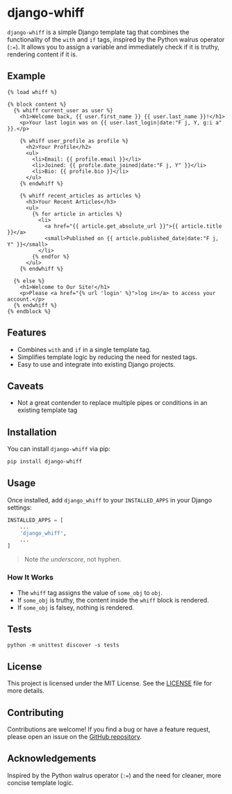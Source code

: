 # django-whiff

`django-whiff` is a simple Django template tag that combines the functionality of the `with` and `if` tags, inspired by the Python walrus operator (`:=`). It allows you to assign a variable and immediately check if it is truthy, rendering content if it is.

## Example

```django
{% load whiff %}

{% block content %}
  {% whiff current_user as user %}
    <h1>Welcome back, {{ user.first_name }} {{ user.last_name }}!</h1>
    <p>Your last login was on {{ user.last_login|date:"F j, Y, g:i a" }}.</p>

    {% whiff user_profile as profile %}
      <h2>Your Profile</h2>
      <ul>
        <li>Email: {{ profile.email }}</li>
        <li>Joined: {{ profile.date_joined|date:"F j, Y" }}</li>
        <li>Bio: {{ profile.bio }}</li>
      </ul>
    {% endwhiff %}

    {% whiff recent_articles as articles %}
      <h3>Your Recent Articles</h3>
      <ul>
        {% for article in articles %}
          <li>
            <a href="{{ article.get_absolute_url }}">{{ article.title }}</a>
            <small>Published on {{ article.published_date|date:"F j, Y" }}</small>
          </li>
        {% endfor %}
      </ul>
    {% endwhiff %}

  {% else %}
    <h1>Welcome to Our Site!</h1>
    <p>Please <a href="{% url 'login' %}">log in</a> to access your account.</p>
  {% endwhiff %}
{% endblock %}
```

## Features

- Combines `with` and `if` in a single template tag.
- Simplifies template logic by reducing the need for nested tags.
- Easy to use and integrate into existing Django projects.

## Caveats

- Not a great contender to replace multiple pipes or conditions in an existing template tag

## Installation

You can install `django-whiff` via pip:

```bash
pip install django-whiff
```

## Usage

Once installed, add `django_whiff` to your `INSTALLED_APPS` in your Django settings:

```python
INSTALLED_APPS = [
    ...
    'django_whiff',
    ...
]
```

> Note *the underscore*, not hyphen.

### How It Works

- The `whiff` tag assigns the value of `some_obj` to `obj`.
- If `some_obj` is truthy, the content inside the `whiff` block is rendered.
- If `some_obj` is falsey, nothing is rendered.


## Tests
```
python -m unittest discover -s tests
```

## License

This project is licensed under the MIT License. See the [LICENSE](LICENSE) file for more details.

## Contributing

Contributions are welcome! If you find a bug or have a feature request, please open an issue on the [GitHub repository](https://github.com/ehamiter/django-whiff).

## Acknowledgements

Inspired by the Python walrus operator (`:=`) and the need for cleaner, more concise template logic.
